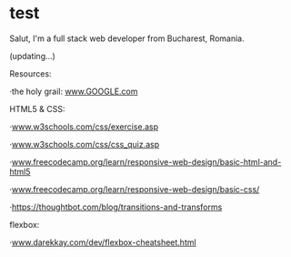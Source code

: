 # test
Salut, I'm a full stack web developer from Bucharest, Romania.

(updating...)

Resources:

 ·the holy grail: www.GOOGLE.com

HTML5 & CSS:

 ·www.w3schools.com/css/exercise.asp
 
 ·www.w3schools.com/css/css_quiz.asp
 
 ·www.freecodecamp.org/learn/responsive-web-design/basic-html-and-html5
 
 ·www.freecodecamp.org/learn/responsive-web-design/basic-css/
 
 ·https://thoughtbot.com/blog/transitions-and-transforms
 
 flexbox:
 
 ·www.darekkay.com/dev/flexbox-cheatsheet.html
